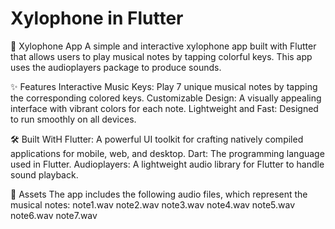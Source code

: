 # Xylophone in Flutter

🎵 Xylophone App
A simple and interactive xylophone app built with Flutter that allows users to play musical notes by tapping colorful keys. This app uses the audioplayers package to produce sounds.

✨ Features
Interactive Music Keys: Play 7 unique musical notes by tapping the corresponding colored keys.
Customizable Design: A visually appealing interface with vibrant colors for each note.
Lightweight and Fast: Designed to run smoothly on all devices.

🛠️ Built WitH
Flutter: A powerful UI toolkit for crafting natively compiled applications for mobile, web, and desktop.
Dart: The programming language used in Flutter.
Audioplayers: A lightweight audio library for Flutter to handle sound playback.

📁 Assets
The app includes the following audio files, which represent the musical notes:
note1.wav
note2.wav
note3.wav
note4.wav
note5.wav
note6.wav
note7.wav
